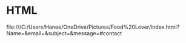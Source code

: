 # HTML
file:///C:/Users/Hanee/OneDrive/Pictures/Food%20Lover/index.html?Name=&email=&subject=&message=#contact
